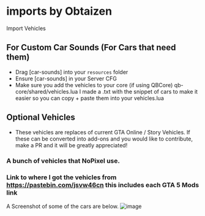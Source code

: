 # imports by Obtaizen
Import Vehicles

## For Custom Car Sounds (For Cars that need them)

* Drag [car-sounds] into your `resources` folder
* Ensure [car-sounds] in your Server CFG
* Make sure you add the vehicles to your core (if using QBCore) qb-core/shared/vehicles.lua
I made a .txt with the snippet of cars to make it easier so you can copy + paste them into your vehicles.lua

## Optional Vehicles

* These vehicles are replaces of current GTA Online / Story Vehicles. If these can be converted into add-ons and you would like to contribute, make a PR and it will be greatly appreciated!

### A bunch of vehicles that NoPixel use.

### Link to where I got the vehicles from https://pastebin.com/jsvw46cn this includes each GTA 5 Mods link

A Screenshot of some of the cars are below.
![image](https://i.imgur.com/xqbQb7p.jpg)
